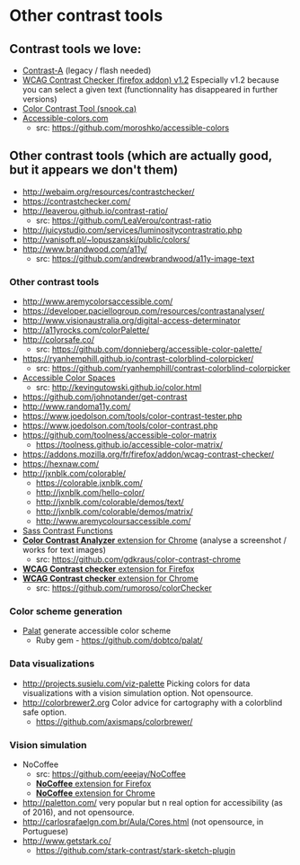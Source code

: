 # Other contrast tools

## Contrast tools we love:

* [Contrast-A](http://www.dasplankton.de/ContrastA/) (legacy / flash needed)
* [WCAG Contrast Checker (firefox addon) v1.2](https://addons.mozilla.org/fr/firefox/addon/wcag-contrast-checker/versions/?page=1#version-1.2) Especially v1.2 because you can select a given text (functionnality has disappeared in further versions)
* [Color Contrast Tool (snook.ca)](http://snook.ca/technical/colour_contrast/colour.html)
* [Accessible-colors.com](http://accessible-colors.com/)
    * src: https://github.com/moroshko/accessible-colors

## Other contrast tools (which are actually good, but it appears we don't them)

* http://webaim.org/resources/contrastchecker/
* https://contrastchecker.com/
* http://leaverou.github.io/contrast-ratio/
    * src: https://github.com/LeaVerou/contrast-ratio
* http://juicystudio.com/services/luminositycontrastratio.php
* http://vanisoft.pl/~lopuszanski/public/colors/
* http://www.brandwood.com/a11y/
    * src: https://github.com/andrewbrandwood/a11y-image-text

### Other contrast tools

* http://www.aremycolorsaccessible.com/
* https://developer.paciellogroup.com/resources/contrastanalyser/
* http://www.visionaustralia.org/digital-access-determinator
* http://a11yrocks.com/colorPalette/
* http://colorsafe.co/
    * src: https://github.com/donnieberg/accessible-color-palette/
* https://ryanhemphill.github.io/contrast-colorblind-colorpicker/
    * src: https://github.com/ryanhemphill/contrast-colorblind-colorpicker
* [Accessible Color Spaces](https://github.com/KevinGutowski/KevinGutowski.github.io)
    * src: http://kevingutowski.github.io/color.html
* https://github.com/johnotander/get-contrast
* http://www.randoma11y.com/
* https://www.joedolson.com/tools/color-contrast-tester.php
* https://www.joedolson.com/tools/color-contrast.php
* https://github.com/toolness/accessible-color-matrix
    * https://toolness.github.io/accessible-color-matrix/
* https://addons.mozilla.org/fr/firefox/addon/wcag-contrast-checker/
* https://hexnaw.com/
* http://jxnblk.com/colorable/
    * https://colorable.jxnblk.com/
    * http://jxnblk.com/hello-color/
    * http://jxnblk.com/colorable/demos/text/
    * http://jxnblk.com/colorable/demos/matrix/
    * http://www.aremycoloursaccessible.com/
* [Sass Contrast Functions](https://codepen.io/giana/project/full/ZWbGzD)
* [**Color Contrast Analyzer** extension for Chrome](https://chrome.google.com/webstore/detail/color-contrast-analyzer/dagdlcijhfbmgkjokkjicnnfimlebcll) (analyse a screenshot / works for text images)
    * src: https://github.com/gdkraus/color-contrast-chrome
* [**WCAG Contrast checker** extension for Firefox](https://addons.mozilla.org/fr/firefox/addon/wcag-contrast-checker/)
* [**WCAG Contrast checker** extension for Chrome](https://chrome.google.com/webstore/detail/wcag-contrast-checker/plnahcmalebffmaghcpcmpaciebdhgdf)
    * src: https://github.com/rumoroso/colorChecker



### Color scheme generation

* [Palat](https://dobtco.github.io/palat/) generate accessible color scheme
    * Ruby gem - https://github.com/dobtco/palat/

### Data visualizations
* http://projects.susielu.com/viz-palette Picking colors for data visualizations with a vision simulation option. Not opensource. 
* http://colorbrewer2.org  Color advice for cartography with a colorblind safe option.
  * https://github.com/axismaps/colorbrewer/

### Vision simulation

* NoCoffee
  - src: https://github.com/eeejay/NoCoffee
  - [**NoCoffee** extension for Firefox](https://addons.mozilla.org/en-US/firefox/addon/nocoffee/)
  - [**NoCoffee** extension for Chrome](https://chrome.google.com/webstore/detail/nocoffee/jjeeggmbnhckmgdhmgdckeigabjfbddl)
* http://paletton.com/ very popular but n real option for accessibility (as of 2016), and not opensource.
* http://carlosrafaelgn.com.br/Aula/Cores.html (not opensource, in Portuguese)
* http://www.getstark.co/
    * https://github.com/stark-contrast/stark-sketch-plugin


